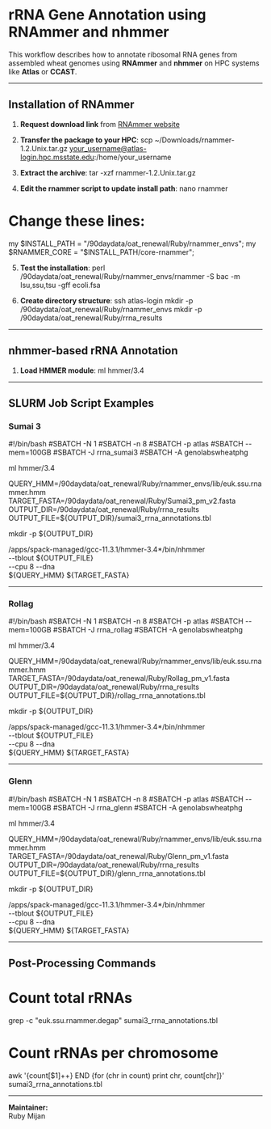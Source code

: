 # rRNA Gene Annotation using RNAmmer and nhmmer

This workflow describes how to annotate ribosomal RNA genes from assembled wheat genomes using **RNAmmer** and **nhmmer** on HPC systems like **Atlas** or **CCAST**.

---

## Installation of RNAmmer

1. **Request download link** from [RNAmmer website](https://services.healthtech.dtu.dk/cgi-bin/sw_request?software=rnammer&version=1.2&packageversion=1.2&platform=Unix)

2. **Transfer the package to your HPC**:
scp ~/Downloads/rnammer-1.2.Unix.tar.gz your_username@atlas-login.hpc.msstate.edu:/home/your_username

3. **Extract the archive**:
tar -xzf rnammer-1.2.Unix.tar.gz

4. **Edit the rnammer script to update install path**:
nano rnammer

# Change these lines:
my $INSTALL_PATH = "/90daydata/oat_renewal/Ruby/rnammer_envs";
my $RNAMMER_CORE = "$INSTALL_PATH/core-rnammer";

5. **Test the installation**:
perl /90daydata/oat_renewal/Ruby/rnammer_envs/rnammer -S bac -m lsu,ssu,tsu -gff ecoli.fsa

6. **Create directory structure**:
ssh atlas-login
mkdir -p /90daydata/oat_renewal/Ruby/rnammer_envs
mkdir -p /90daydata/oat_renewal/Ruby/rrna_results

---

## nhmmer-based rRNA Annotation

1. **Load HMMER module**:
ml hmmer/3.4

---

## SLURM Job Script Examples

### Sumai 3
#!/bin/bash
#SBATCH -N 1
#SBATCH -n 8
#SBATCH -p atlas
#SBATCH --mem=100GB
#SBATCH -J rrna_sumai3
#SBATCH -A genolabswheatphg

ml hmmer/3.4

QUERY_HMM=/90daydata/oat_renewal/Ruby/rnammer_envs/lib/euk.ssu.rnammer.hmm
TARGET_FASTA=/90daydata/oat_renewal/Ruby/Sumai3_pm_v2.fasta
OUTPUT_DIR=/90daydata/oat_renewal/Ruby/rrna_results
OUTPUT_FILE=${OUTPUT_DIR}/sumai3_rrna_annotations.tbl

mkdir -p ${OUTPUT_DIR}

/apps/spack-managed/gcc-11.3.1/hmmer-3.4*/bin/nhmmer \
  --tblout ${OUTPUT_FILE} \
  --cpu 8 --dna \
  ${QUERY_HMM} ${TARGET_FASTA}

---

### Rollag
#!/bin/bash
#SBATCH -N 1
#SBATCH -n 8
#SBATCH -p atlas
#SBATCH --mem=100GB
#SBATCH -J rrna_rollag
#SBATCH -A genolabswheatphg

ml hmmer/3.4

QUERY_HMM=/90daydata/oat_renewal/Ruby/rnammer_envs/lib/euk.ssu.rnammer.hmm
TARGET_FASTA=/90daydata/oat_renewal/Ruby/Rollag_pm_v1.fasta
OUTPUT_DIR=/90daydata/oat_renewal/Ruby/rrna_results
OUTPUT_FILE=${OUTPUT_DIR}/rollag_rrna_annotations.tbl

mkdir -p ${OUTPUT_DIR}

/apps/spack-managed/gcc-11.3.1/hmmer-3.4*/bin/nhmmer \
  --tblout ${OUTPUT_FILE} \
  --cpu 8 --dna \
  ${QUERY_HMM} ${TARGET_FASTA}

---

### Glenn
#!/bin/bash
#SBATCH -N 1
#SBATCH -n 8
#SBATCH -p atlas
#SBATCH --mem=100GB
#SBATCH -J rrna_glenn
#SBATCH -A genolabswheatphg

ml hmmer/3.4

QUERY_HMM=/90daydata/oat_renewal/Ruby/rnammer_envs/lib/euk.ssu.rnammer.hmm
TARGET_FASTA=/90daydata/oat_renewal/Ruby/Glenn_pm_v1.fasta
OUTPUT_DIR=/90daydata/oat_renewal/Ruby/rrna_results
OUTPUT_FILE=${OUTPUT_DIR}/glenn_rrna_annotations.tbl

mkdir -p ${OUTPUT_DIR}

/apps/spack-managed/gcc-11.3.1/hmmer-3.4*/bin/nhmmer \
  --tblout ${OUTPUT_FILE} \
  --cpu 8 --dna \
  ${QUERY_HMM} ${TARGET_FASTA}

---

## Post-Processing Commands

# Count total rRNAs
grep -c "euk.ssu.rnammer.degap" sumai3_rrna_annotations.tbl

# Count rRNAs per chromosome
awk '{count[$1]++} END {for (chr in count) print chr, count[chr]}' sumai3_rrna_annotations.tbl

---

**Maintainer:**  
Ruby Mijan
